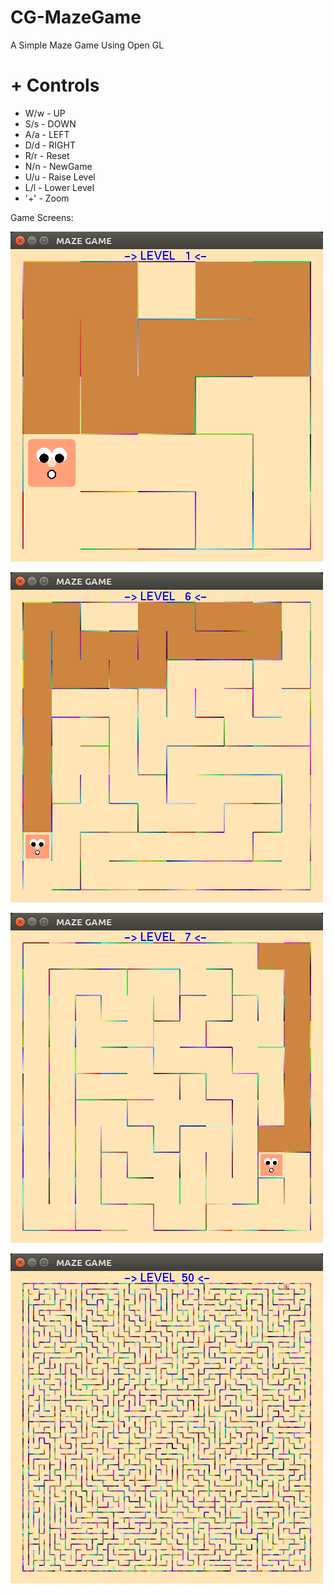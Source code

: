 # CG-MazeGame
A Simple Maze Game Using Open GL

# + **Controls** 
- W/w - UP 
- S/s - DOWN 
- A/a - LEFT 
- D/d - RIGHT 
- R/r - Reset 
- N/n - NewGame
- U/u - Raise Level 
- L/l - Lower Level
- '+' - Zoom

Game Screens: 

![alt text](https://github.com/AkarshRK/Maze-Game---OpenGL/blob/master/Game_Screens/Game_Screens/ss%20(2).png?raw=true)

![alt text](https://github.com/AkarshRK/Maze-Game---OpenGL/blob/master/Game_Screens/Game_Screens/ss%20(1).png?raw=true)

![alt text](https://github.com/AkarshRK/Maze-Game---OpenGL/blob/master/Game_Screens/Game_Screens/ss%20(3).png?raw=true)

![alt text](https://github.com/AkarshRK/Maze-Game---OpenGL/blob/master/Game_Screens/Game_Screens/ss%20(5).png?raw=true)

